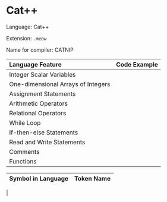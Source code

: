 # Cat++

Language: Cat++

Extension: `.meow`

Name for compiler: CATNIP

| Language Feature | Code Example |
| :---------------- | ------------ |
| Integer Scalar Variables | 
| One-dimensional Arrays of Integers |
| Assignment Statements |
| Arithmetic Operators |
| Relational Operators |
| While Loop |
| If-then-else Statements |
| Read and Write Statements |
| Comments |
| Functions |

| Symbol in Language | Token Name |
| :----------------- | ---------- |
| 